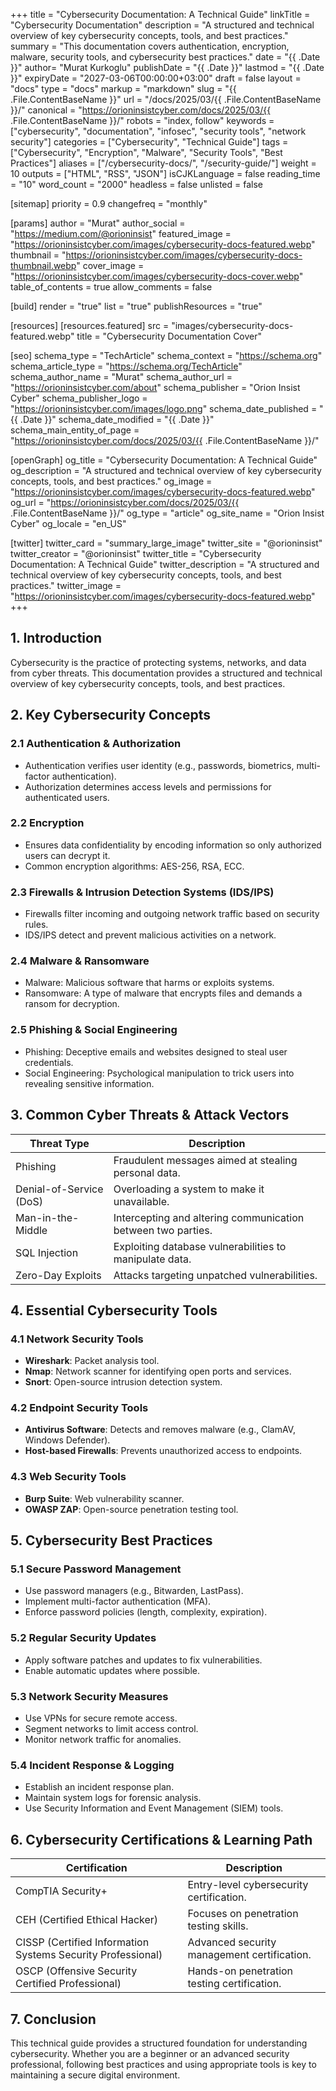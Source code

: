 +++
title = "Cybersecurity Documentation: A Technical Guide"
linkTitle = "Cybersecurity Documentation"
description = "A structured and technical overview of key cybersecurity concepts, tools, and best practices."
summary = "This documentation covers authentication, encryption, malware, security tools, and cybersecurity best practices."
date = "{{ .Date }}"
author= "Murat Kurkoglu"
publishDate = "{{ .Date }}"
lastmod = "{{ .Date }}"
expiryDate = "2027-03-06T00:00:00+03:00"
draft = false
layout = "docs"
type = "docs"
markup = "markdown"
slug = "{{ .File.ContentBaseName }}"
url = "/docs/2025/03/{{ .File.ContentBaseName }}/"
canonical = "https://orioninsistcyber.com/docs/2025/03/{{ .File.ContentBaseName }}/"
robots = "index, follow"
keywords = ["cybersecurity", "documentation", "infosec", "security tools", "network security"]
categories = ["Cybersecurity", "Technical Guide"]
tags = ["Cybersecurity", "Encryption", "Malware", "Security Tools", "Best Practices"]
aliases = ["/cybersecurity-docs/", "/security-guide/"]
weight = 10
outputs = ["HTML", "RSS", "JSON"]
isCJKLanguage = false
reading_time = "10"
word_count = "2000"
headless = false
unlisted = false

[sitemap]
  priority = 0.9
  changefreq = "monthly"

[params]
  author = "Murat"
  author_social = "https://medium.com/@orioninsist"
  featured_image = "https://orioninsistcyber.com/images/cybersecurity-docs-featured.webp"
  thumbnail = "https://orioninsistcyber.com/images/cybersecurity-docs-thumbnail.webp"
  cover_image = "https://orioninsistcyber.com/images/cybersecurity-docs-cover.webp"
  table_of_contents = true
  allow_comments = false

[build]
  render = "true"
  list = "true"
  publishResources = "true"

[resources]
  [resources.featured]
    src = "images/cybersecurity-docs-featured.webp"
    title = "Cybersecurity Documentation Cover"

[seo]
  schema_type = "TechArticle"
  schema_context = "https://schema.org"
  schema_article_type = "https://schema.org/TechArticle"
  schema_author_name = "Murat"
  schema_author_url = "https://orioninsistcyber.com/about"
  schema_publisher = "Orion Insist Cyber"
  schema_publisher_logo = "https://orioninsistcyber.com/images/logo.png"
  schema_date_published = "{{ .Date }}"
  schema_date_modified = "{{ .Date }}"
  schema_main_entity_of_page = "https://orioninsistcyber.com/docs/2025/03/{{ .File.ContentBaseName }}/"

[openGraph]
  og_title = "Cybersecurity Documentation: A Technical Guide"
  og_description = "A structured and technical overview of key cybersecurity concepts, tools, and best practices."
  og_image = "https://orioninsistcyber.com/images/cybersecurity-docs-featured.webp"
  og_url = "https://orioninsistcyber.com/docs/2025/03/{{ .File.ContentBaseName }}/"
  og_type = "article"
  og_site_name = "Orion Insist Cyber"
  og_locale = "en_US"

[twitter]
  twitter_card = "summary_large_image"
  twitter_site = "@orioninsist"
  twitter_creator = "@orioninsist"
  twitter_title = "Cybersecurity Documentation: A Technical Guide"
  twitter_description = "A structured and technical overview of key cybersecurity concepts, tools, and best practices."
  twitter_image = "https://orioninsistcyber.com/images/cybersecurity-docs-featured.webp"
+++

## **1. Introduction**
Cybersecurity is the practice of protecting systems, networks, and data from cyber threats. This documentation provides a structured and technical overview of key cybersecurity concepts, tools, and best practices.

## **2. Key Cybersecurity Concepts**

### **2.1 Authentication & Authorization**
- Authentication verifies user identity (e.g., passwords, biometrics, multi-factor authentication).
- Authorization determines access levels and permissions for authenticated users.

### **2.2 Encryption**
- Ensures data confidentiality by encoding information so only authorized users can decrypt it.
- Common encryption algorithms: AES-256, RSA, ECC.

### **2.3 Firewalls & Intrusion Detection Systems (IDS/IPS)**
- Firewalls filter incoming and outgoing network traffic based on security rules.
- IDS/IPS detect and prevent malicious activities on a network.

### **2.4 Malware & Ransomware**
- Malware: Malicious software that harms or exploits systems.
- Ransomware: A type of malware that encrypts files and demands a ransom for decryption.

### **2.5 Phishing & Social Engineering**
- Phishing: Deceptive emails and websites designed to steal user credentials.
- Social Engineering: Psychological manipulation to trick users into revealing sensitive information.

## **3. Common Cyber Threats & Attack Vectors**

| Threat Type       | Description |
|------------------|-------------|
| Phishing         | Fraudulent messages aimed at stealing personal data. |
| Denial-of-Service (DoS) | Overloading a system to make it unavailable. |
| Man-in-the-Middle | Intercepting and altering communication between two parties. |
| SQL Injection    | Exploiting database vulnerabilities to manipulate data. |
| Zero-Day Exploits | Attacks targeting unpatched vulnerabilities. |

## **4. Essential Cybersecurity Tools**

### **4.1 Network Security Tools**
- **Wireshark**: Packet analysis tool.
- **Nmap**: Network scanner for identifying open ports and services.
- **Snort**: Open-source intrusion detection system.

### **4.2 Endpoint Security Tools**
- **Antivirus Software**: Detects and removes malware (e.g., ClamAV, Windows Defender).
- **Host-based Firewalls**: Prevents unauthorized access to endpoints.

### **4.3 Web Security Tools**
- **Burp Suite**: Web vulnerability scanner.
- **OWASP ZAP**: Open-source penetration testing tool.

## **5. Cybersecurity Best Practices**
### **5.1 Secure Password Management**
- Use password managers (e.g., Bitwarden, LastPass).
- Implement multi-factor authentication (MFA).
- Enforce password policies (length, complexity, expiration).

### **5.2 Regular Security Updates**
- Apply software patches and updates to fix vulnerabilities.
- Enable automatic updates where possible.

### **5.3 Network Security Measures**
- Use VPNs for secure remote access.
- Segment networks to limit access control.
- Monitor network traffic for anomalies.

### **5.4 Incident Response & Logging**
- Establish an incident response plan.
- Maintain system logs for forensic analysis.
- Use Security Information and Event Management (SIEM) tools.

## **6. Cybersecurity Certifications & Learning Path**
| Certification | Description |
|--------------|-------------|
| CompTIA Security+ | Entry-level cybersecurity certification. |
| CEH (Certified Ethical Hacker) | Focuses on penetration testing skills. |
| CISSP (Certified Information Systems Security Professional) | Advanced security management certification. |
| OSCP (Offensive Security Certified Professional) | Hands-on penetration testing certification. |

## **7. Conclusion**
This technical guide provides a structured foundation for understanding cybersecurity. Whether you are a beginner or an advanced security professional, following best practices and using appropriate tools is key to maintaining a secure digital environment.
